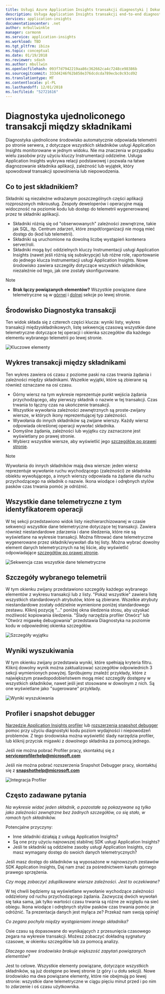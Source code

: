 ```yaml
---
title: Usługi Azure Application Insights transakcji diagnostyki | Dokumentacja firmy Microsoft
description: Usługa Application Insights transakcji end-to-end diagnostics
services: application-insights
documentationcenter: .net
author: mrbullwinkle
manager: carmonm
ms.service: application-insights
ms.workload: TBD
ms.tgt_pltfrm: ibiza
ms.topic: conceptual
ms.date: 01/19/2018
ms.reviewer: sdash
ms.author: mbullwin
ms.openlocfilehash: 093f7d7942219aa86c362662ca4c7248ce98386b
ms.sourcegitcommit: 333d4246f62b858e376dcdcda789ecbc0c93cd92
ms.translationtype: MT
ms.contentlocale: pl-PL
ms.lasthandoff: 12/01/2018
ms.locfileid: "52721616"
---
```

# <a name="unified-cross-component-transaction-diagnostics"></a>Diagnostyka ujednoliconego transakcji między składnikami

Diagnostyka ujednolicone środowisko automatycznie odpowiada telemetrii po stronie serwera, z dotyczące wszystkich składników usługi Application Insights monitorowane w jednym widoku. Nie ma znaczenia w przypadku wielu zasobów przy użyciu kluczy Instrumentacji oddzielne. Usługa Application Insights wykrywa relacji podstawowej i pozwala na łatwe diagnozowanie składnika aplikacji, zależność lub wyjątek, który spowodował transakcji spowolnienia lub niepowodzenia.

## <a name="what-is-a-component"></a>Co to jest składnikiem?

Składniki są niezależne wdrażanym poszczególnych części aplikacji rozproszonych mikrousług. Zespoły deweloperów i operacyjne mają widoczność na poziomie kodu lub dostęp do telemetrii wygenerowanej przez te składniki aplikacji.

* Składniki różnią się od "obserwowanych" zależności zewnętrzne, takie jak SQL, itp. Centrum zdarzeń, które zespół/organizacji nie mogą mieć dostęp do (kod lub telemetrii).
* Składniki są uruchomione na dowolną liczbę wystąpień kontenera server/roli.
* Składniki mogą być oddzielnych kluczy Instrumentacji usługi Application Insights (nawet jeśli różnią się subskrypcje) lub różne role, raportowanie do jednego klucza Instrumentacji usługi Application Insights. Nowe środowisko zawiera szczegóły dotyczące wszystkich składników, niezależnie od tego, jak one zostały skonfigurowane.

> [!NOTE]
> * **Brak łączy powiązanych elementów?** Wszystkie powiązane dane telemetryczne są w [górnej](#cross-component-transaction-chart) i [dolnej](#all-telemetry-with-this-Operation-Id) sekcje po lewej stronie. 

## <a name="transaction-diagnostics-experience"></a>Środowisko Diagnostyka transakcji
Ten widok składa się z czterech części klucza: wyniki listy, wykres transakcji międzyskładnikowych, listę sekwencję czasową wszystkie dane telemetryczne dotyczące tej operacji i okienka szczegółów dla każdego elementu wybranego telemetrii po lewej stronie.

![Kluczowe elementy](media/app-insights-transaction-diagnostics/4partsCrossComponent.png)

## <a name="cross-component-transaction-chart"></a>Wykres transakcji między składnikami

Ten wykres zawiera oś czasu z poziome paski na czas trwania żądania i zależności między składnikami. Wszelkie wyjątki, które są zbierane są również oznaczane na osi czasu.

* Górny wiersz na tym wykresie reprezentuje punkt wejścia żądania przychodzącego, aby pierwszy składnik o nazwie w tej transakcji. Czas trwania to łączny czas na ukończenie transakcji.
* Wszystkie wywołania zależności zewnętrznych są proste-zwijany wiersze, w których ikony reprezentującej typ zależności.
* Wywołania do innych składników są zwijane wierszy. Każdy wiersz odpowiada określonej operacji wywołać składnika.
* Domyślne żądania, zależności lub wyjątku czy zaznaczone jest wyświetlany po prawej stronie.
* Wybierz wszystkie wiersze, aby wyświetlić jego [szczegółów po prawej stronie](#details-of-the-selected-telemetry). 

> [!NOTE]
Wywołania do innych składników mają dwa wiersze: jeden wiersz reprezentuje wywołanie ruchu wychodzącego (zależności) ze składnika obiektu wywołującego, a innych wierszy odpowiada na żądanie dla ruchu przychodzącego na składnik o nazwie. Ikona wiodące i odrębnych stylów pasków czas trwania pomóc je odróżnić.

## <a name="all-telemetry-with-this-operation-id"></a>Wszystkie dane telemetryczne z tym identyfikatorem operacji

W tej sekcji przedstawiono widok listy niezhierarchizowanej w czasie sekwencji wszystkie dane telemetryczne dotyczące tej transakcji. Zawiera również niestandardowe zdarzenia i dane śledzenia, które nie są wyświetlane na wykresie transakcji. Można filtrować dane telemetryczne wygenerowane przez składnik/wywołań dla tej listy. Można wybrać dowolny element danych telemetrycznych na tej liście, aby wyświetlić odpowiadające [szczegółów po prawej stronie](#details-of-the-selected-telemetry).

![Sekwencja czas wszystkie dane telemetryczne](media/app-insights-transaction-diagnostics/allTelemetryDrawerOpened.png)

## <a name="details-of-the-selected-telemetry"></a>Szczegóły wybranego telemetrii

W tym okienku zwijany przedstawiono szczegóły każdego wybranego elementów z wykresu transakcji lub z listy. "Pokaż wszystkie" zawiera listę wszystkich standardowych atrybutów, które są zbierane. Wszelkie atrybuty niestandardowe zostały oddzielnie wymienione poniżej standardowego zestawu. Kliknij pozycję "..." poniżej okna śledzenia stosu, aby uzyskać możliwość kopiowania śledzenia. "Ślady narzędzia profiler Otwórz" lub "Otwórz migawkę debugowania" przedstawia Diagnostyka na poziomie kodu w odpowiedniej okienka szczegółów.

![Szczegóły wyjątku](media/app-insights-transaction-diagnostics/exceptiondetail.png)

## <a name="search-results"></a>Wyniki wyszukiwania

W tym okienku zwijany przedstawia wyniki, które spełniają kryteria filtru. Kliknij dowolny wynik można zaktualizować szczegółów odpowiednich 3 sekcji wymienionych powyżej. Spróbujemy znaleźć przykłady, które z największym prawdopodobieństwem mogą mieć szczegóły dostępny w wszystkich składników, nawet jeśli jest stosowane w dowolnym z nich. Są one wyświetlane jako "sugerowane" przykłady.

![Wyniki wyszukiwania](media/app-insights-transaction-diagnostics/searchResults.png)

## <a name="profiler-and-snapshot-debugger"></a>Profiler i snapshot debugger

[Narzędzie Application Insights profiler](app-insights-profiler.md) lub [rozszerzenia snapshot debugger](app-insights-snapshot-debugger.md) pomoc przy użyciu diagnostyki kodu poziom wydajności i niepowodzeń problemów. Z tego środowiska można wyświetlić ślady narzędzia profiler, lub kliknij przycisk migawki z dowolnego składnika za pomocą jednego.

Jeśli nie można pobrać Profiler pracy, skontaktuj się z **serviceprofilerhelp@microsoft.com**

Jeśli nie można pobrać rozszerzenia Snapshot Debugger pracy, skontaktuj się z **snapshothelp@microsoft.com**

![Integracja Profiler](media/app-insights-transaction-diagnostics/profilerTraces.png)

## <a name="faq"></a>Często zadawane pytania

*Na wykresie widać jeden składnik, a pozostałe są pokazywane są tylko jako zależności zewnętrzne bez żadnych szczegółów, co się stało, w ramach tych składników.*

Potencjalne przyczyny:

* Inne składniki działają z usługą Application Insights?
* Są one przy użyciu najnowszej stabilnej SDK usługi Application Insights?
* Jeśli te składniki są oddzielne zasoby usługi Application Insights, czy masz wymagany dostęp do swoich danych telemetrycznych?

Jeśli masz dostęp do składników są wyposażone w najnowszych zestawów SDK Application Insights, Daj nam znać za pośrednictwem kanału górnego prawego sprzężenia.

*Czy mogę zobaczyć zduplikowane wiersze zależności. Jest to oczekiwane?*

W tej chwili będziemy są wyświetlane wywołanie wychodzące zależności oddzielony od ruchu przychodzącego żądania. Zazwyczaj dwóch wywołań się taka sama, jak tylko wartości czasu trwania są różne ze względu na sieć obiegu. Ikona wiodące i odrębnych stylów pasków czas trwania pomóc je odróżnić. Ta prezentacja danych jest myląca ze? Przekaż nam swoją opinię!

*Co zegara pochyla między wystąpieniami innego składnika?*

Osie czasu są dopasowane do wynikających z przesunięcia czasowego zegara na wykresie transakcji. Możesz zobaczyć dokładną sygnatury czasowe, w okienku szczegółów lub za pomocą analizy.

*Dlaczego nowe środowisko brakuje większość zapytań powiązanych elementów?*

Jest to celowe. Wszystkie elementy powiązane, dotyczące wszystkich składników, są już dostępne po lewej stronie (z góry i u dołu sekcji). Nowe środowisko ma dwa powiązane elementy, które nie obejmują po lewej stronie: wszystkie dane telemetryczne w ciągu pięciu minut przed i po nim to zdarzenie i oś czasu użytkownika.
